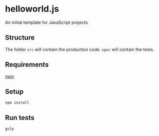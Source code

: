 # helloworld.js
An initial template for JavaScript projects

## Structure
The folder `src` will contain the production code. `spec` will contain the tests.

## Requirements
[npm](https://www.npmjs.com/)

## Setup
`npm install`

## Run tests
`gulp`
